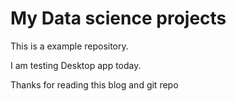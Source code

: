 # My Data science projects

This is a example repository.

I am testing Desktop app today.

Thanks for reading this blog and git repo
